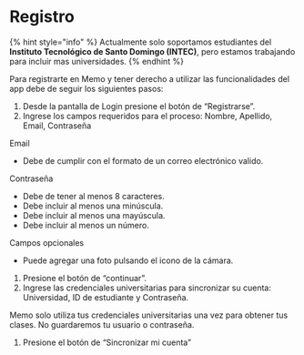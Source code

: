 # Registro

{% hint style="info" %}
Actualmente solo soportamos estudiantes del **Instituto Tecnológico de Santo Domingo \(INTEC\)**, pero estamos trabajando para incluir mas universidades.
{% endhint %}

Para registrarte en Memo y tener derecho a utilizar las funcionalidades del app debe de seguir los siguientes pasos:

1. Desde la pantalla de Login presione el botón de “Registrarse”.
2. Ingrese los campos requeridos para el proceso: Nombre, Apellido, Email, Contraseña

Email

* Debe de cumplir con el formato de un correo electrónico valido.

Contraseña

* Debe de tener al menos 8 caracteres.
* Debe incluir al menos una minúscula.
* Debe incluir al menos una mayúscula.
* Debe incluir al menos un número.

 Campos opcionales

* Puede agregar una foto pulsando el icono de la cámara.

1. Presione el botón de “continuar”.
2. Ingrese las credenciales universitarias para sincronizar su cuenta: Universidad, ID de estudiante y Contraseña.

Memo solo utiliza tus credenciales universitarias una vez para obtener tus clases. No guardaremos tu usuario o contraseña.

1. Presione el botón de “Sincronizar mi cuenta”



